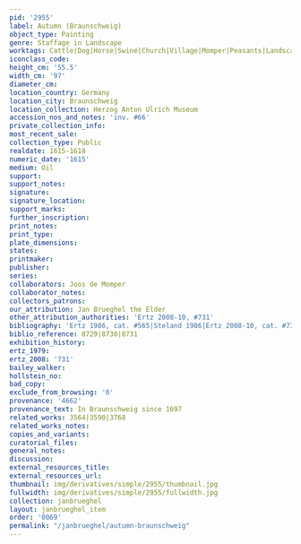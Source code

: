 ```yaml
---
pid: '2955'
label: Autumn (Braunschweig)
object_type: Painting
genre: Staffage in Landscape
worktags: Cattle|Dog|Horse|Swine|Church|Village|Momper|Peasants|Landscape|Labor|Road|Wagon
iconclass_code:
height_cm: '55.5'
width_cm: '97'
diameter_cm:
location_country: Germany
location_city: Braunschweig
location_collection: Herzog Anton Ulrich Museum
accession_nos_and_notes: 'inv. #66'
private_collection_info:
most_recent_sale:
collection_type: Public
realdate: 1615-1618
numeric_date: '1615'
medium: Oil
support:
support_notes:
signature:
signature_location:
support_marks:
further_inscription:
print_notes:
print_type:
plate_dimensions:
states:
printmaker:
publisher:
series:
collaborators: Joos de Momper
collaborator_notes:
collectors_patrons:
our_attribution: Jan Brueghel the Elder
other_attribution_authorities: 'Ertz 2008-10, #731'
bibliography: 'Ertz 1986, cat. #565|Steland 1986|Ertz 2008-10, cat. #731'
biblio_reference: 8729|8730|8731
exhibition_history:
ertz_1979:
ertz_2008: '731'
bailey_walker:
hollstein_no:
bad_copy:
exclude_from_browsing: '0'
provenance: '4662'
provenance_text: In Braunschweig since 1697
related_works: 3564|3590|3768
related_works_notes:
copies_and_variants:
curatorial_files:
general_notes:
discussion:
external_resources_title:
external_resources_url:
thumbnail: img/derivatives/simple/2955/thumbnail.jpg
fullwidth: img/derivatives/simple/2955/fullwidth.jpg
collection: janbrueghel
layout: janbrueghel_item
order: '0069'
permalink: "/janbrueghel/autumn-braunschweig"
---
```


